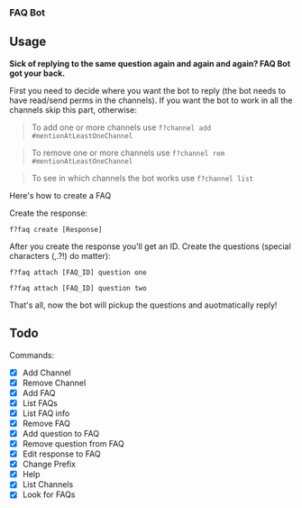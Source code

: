 ### FAQ Bot

## Usage

**Sick of replying to the same question again and again and again? FAQ Bot got your back.**

First you need to decide where you want the bot to reply (the bot needs to have read/send perms in the channels). If you want the bot to work in all the channels skip this part, otherwise:

> To add one or more channels use `f?channel add #mentionAtLeastOneChannel`

> To remove one or more channels use `f?channel rem #mentionAtLeastOneChannel`

> To see in which channels the bot works use `f?channel list`

Here's how to create a FAQ

Create the response:

`f?faq create [Response]`

After you create the response you'll get an ID.
Create the questions (special characters (,.?!) do matter):

`f?faq attach [FAQ_ID] question one`

`f?faq attach [FAQ_ID] question two`

That's all, now the bot will pickup the questions and auotmatically reply!



## Todo

Commands: 

- [X] Add Channel
- [X] Remove Channel
- [X] Add FAQ
- [X] List FAQs
- [X] List FAQ info
- [X] Remove FAQ
- [X] Add question to FAQ
- [X] Remove question from FAQ
- [X] Edit response to FAQ
- [X] Change Prefix
- [X] Help
- [X] List Channels
- [X] Look for FAQs